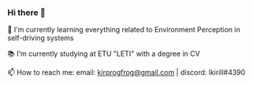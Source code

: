 ### Hi there 👋

🚕 I'm currently learning everything related to Environment Perception in self-driving systems

📚 I'm currently studying at ETU "LETI" with a degree in CV

📫 How to reach me: email: kirprogfrog@gmail.com | discord: lkirill#4390
<!--
**kirill842/kirill842** is a ✨ _special_ ✨ repository because its `README.md` (this file) appears on your GitHub profile.

Here are some ideas to get you started:

- 🔭 I’m currently working on ...
- 🌱 I’m currently learning ...
- 👯 I’m looking to collaborate on ...
- 🤔 I’m looking for help with ...
- 💬 Ask me about ...
- 📫 How to reach me: ...
- 😄 Pronouns: ...
- ⚡ Fun fact: ...
-->
